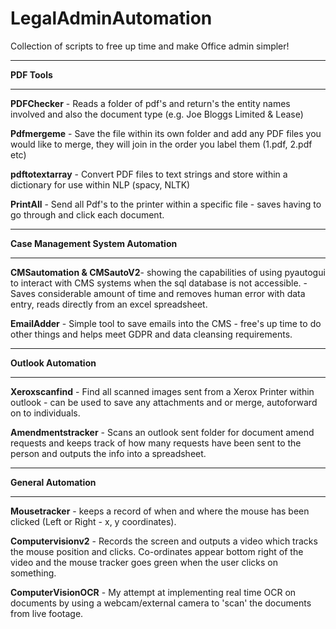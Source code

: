 # LegalAdminAutomation
Collection of scripts to free up time and make Office admin simpler!

_______________________________________________________

**PDF Tools**
_____________

**PDFChecker** - Reads a folder of pdf's and return's the entity names involved and also the document type (e.g. Joe Bloggs Limited & Lease)

**Pdfmergeme** - Save the file within its own folder and add any PDF files you would like to merge, they will join in the order you label them (1.pdf, 2.pdf etc)

**pdftotextarray** - Convert PDF files to text strings and store within a dictionary for use within NLP (spacy, NLTK)

**PrintAll** - Send all Pdf's to the printer within a specific file - saves having to go through and click each document. 
_____________

**Case Management System Automation**
_____________

**CMSautomation & CMSautoV2**- showing the capabilities of using pyautogui to interact with CMS systems when the sql database is not accessible. - Saves considerable amount of time and removes human error with data entry, reads directly from an excel spreadsheet. 

**EmailAdder** - Simple tool to save emails into the CMS - free's up time to do other things and helps meet GDPR and data cleansing requirements. 
_____________

**Outlook Automation**
_____________

**Xeroxscanfind** - Find all scanned images sent from a Xerox Printer within outlook - can be used to save any attachments and or merge, autoforward on to individuals.

**Amendmentstracker** - Scans an outlook sent folder for document amend requests and keeps track of how many requests have been sent to the person and outputs the info into a spreadsheet.

_____________

**General Automation**
_____________

**Mousetracker** - keeps a record of when and where the mouse has been clicked (Left or Right - x, y coordinates).

**Computervisionv2** - Records the screen and outputs a video which tracks the mouse position and clicks. Co-ordinates appear bottom right of the video and the mouse tracker goes green when the user clicks on something.

**ComputerVisionOCR** - My attempt at implementing real time OCR on documents by using a webcam/external camera to 'scan' the documents from live footage. 
